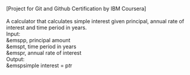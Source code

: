 [Project for Git and Github Certification by IBM Coursera]
<br><br>
A calculator that calculates simple interest given principal, annual rate of interest and time period in years.<br>
Input:<br>
   &emspp, principal amount<br>
   &emspt, time period in years<br>
   &emspr, annual rate of interest<br>
Output:<br>
   &emspsimple interest = p*t*r  
